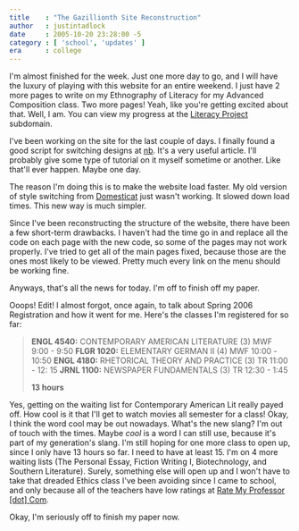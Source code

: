 ```yaml
---
title    : "The Gazillionth Site Reconstruction"
author   : justintadlock
date     : 2005-10-20 23:28:00 -5
category : [ 'school', 'updates' ]
era      : college
---
```


I'm almost finished for the week.  Just one more day to go, and I will have the luxury of playing with this website for an entire weekend.  I just have 2 more pages to write on my Ethnography of Literacy for my Advanced Composition class.  Two more pages!  Yeah, like you're getting excited about that.  Well, I am.  You can view my progress at the <a href="http://literacy.dark-autumn.com" rel="external"> Literacy Project</a> subdomain.

I've been working on the site for the last couple of days.  I finally found a good script for switching designs at <a href="http://dev.d10e.net/nb/2005/06/17/style-switching" rel="external">nb</a>.  It's a very useful article.  I'll probably give some type of tutorial on it myself sometime or another.  Like that'll ever happen.  Maybe one day.

The reason I'm doing this is to make the website load faster.  My old version of style switching from <a href="http://domesticat.net" rel="external"> Domesticat</a> just wasn't working.  It slowed down load times.  This new way is much simpler.

Since I've been reconstructing the structure of the website, there have been a few short-term drawbacks.  I haven't had the time go in and replace all the code on each page with the new code, so some of the pages may not work properly.  I've tried to get all of the main pages fixed, because those are the ones most likely to be viewed.  Pretty much every link on the menu should be working fine.

Anyways, that's all the news for today.  I'm off to finish off my paper.

Ooops!  Edit!  I almost forgot, once again, to talk about Spring 2006 Registration and how it went for me.  Here's the classes I'm registered for so far:
<blockquote>
<strong>ENGL 4540:</strong> CONTEMPORARY AMERICAN LITERATURE (3)
MWF 9:00 - 9:50
<strong>FLGR 1020:</strong> ELEMENTARY GERMAN II (4)
MWF 10:00 - 10:50
<strong>ENGL 4180:</strong> RHETORICAL THEORY AND PRACTICE (3)
TR 11:00 - 12: 15
<strong>JRNL 1100:</strong> NEWSPAPER FUNDAMENTALS (3)
TR 12:30 - 1:45

<strong>13 hours</strong>
</blockquote>

Yes, getting on the waiting list for Contemporary American Lit really payed off.  How cool is it that I'll get to watch movies all semester for a class!  Okay, I think the word cool may be out nowadays.  What's the new slang?  I'm out of touch with the times.  Maybe <i> cool</i> is a word I can still use, because it's part of my generation's slang.  I'm still hoping for one more class to open up, since I only have 13 hours so far.  I need to have at least 15.  I'm on 4 more waiting lists (The Personal Essay, Fiction Writing I, Biotechnology, and Southern Literature).  Surely, something else will open up and I won't have to take that dreaded Ethics class I've been avoiding since I came to school, and only because all of the teachers have low ratings at <a href="http://www.ratemyprofessor.com" rel="external"> Rate My Professor [dot] Com</a>.

Okay, I'm seriously off to finish my paper now.

